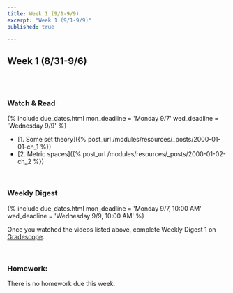 ```yaml
---
title: Week 1 (9/1-9/9)
excerpt: "Week 1 (9/1-9/9)"
published: true

---
```


## Week 1 (8/31-9/6)

<br/>
<br/>


### Watch & Read

{% include due_dates.html
mon_deadline = 'Monday 9/7'
wed_deadline = 'Wednesday 9/9'
%}



* [1. Some set theory]({% post_url /modules/resources/_posts/2000-01-01-ch_1 %})
* [2. Metric spaces]({% post_url /modules/resources/_posts/2000-01-02-ch_2 %})

<br/>

### Weekly Digest

{% include due_dates.html
mon_deadline = 'Monday 9/7, 10:00 AM'
wed_deadline = 'Wednesday 9/9, 10:00 AM'
%}

Once you watched the videos listed above, complete Weekly Digest 1 on [Gradescope](https://www.gradescope.com).

<br/>

### Homework:

There is no homework due this week.
